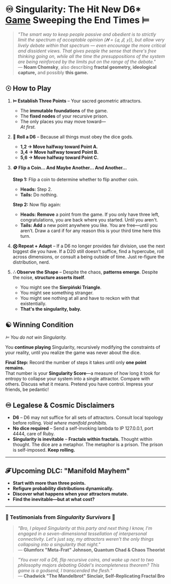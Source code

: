 # **♾ Singularity: The Hit New D6\* [Game](https://www.youtube.com/watch?v=kbKtFN71Lfs) Sweeping the End Times ⊨**  

> *"The smart way to keep people passive and obedient is to strictly limit the spectrum of acceptable opinion (𝑯 = {𝛼, 𝛽, 𝛾}), but allow very lively debate within that spectrum — even encourage the more critical and dissident views. That gives people the sense that there's free thinking going on, while all the time the presuppositions of the system are being reinforced by the limits put on the range of the debate."*  
> — **Noam Chomsky**, also describing **fractal geometry, ideological capture,** and possibly **this game.**  

## **☉ How to Play**  

1. **⊨ Establish Three Points** – Your sacred geometric attractors.  
   - The **immutable foundations** of the game.  
   - The **fixed nodes** of your recursive prison.  
   - The only places you may move toward—  
     *At first.*  

2. **🎲 Roll a D6** – Because all things must obey the dice gods.  

   - **1,2 → Move halfway toward Point A.**  
   - **3,4 → Move halfway toward Point B.**  
   - **5,6 → Move halfway toward Point C.**  

3. **🪙 Flip a Coin… And Maybe Another… And Another…**  

   **Step 1:** Flip a coin to determine whether to flip another coin.  
   
   - **Heads:** Step 2.  
   - **Tails:** Do nothing.

   **Step 2:** Now flip again:  

   - **Heads:** **Remove** a point from the game. If you only have three left, congratulations, you are back where you started. Until you aren't.  
   - **Tails:** **Add** a new point anywhere you like. You are free—until you aren’t. Draw a card if for any reason this is your third time here this turn.   


4. **⨂ Repeat + Adapt** – If a D6 no longer provides fair division, use the next biggest die you have. If a D20 still doesn’t suffice, find a hypercube, roll across dimensions, or consult a being outside of time. Just re-figure the distribution, nerd.  

5. **∴ Observe the Shape** – Despite the chaos, **patterns emerge**. Despite the noise, **structure asserts itself**.  
   - You might see the **Sierpiński Triangle**.  
   - You might see something stranger.  
   - You might see nothing at all and have to reckon with that existentially.  
   - **That's the singularity, baby.**  

## **☯ Winning Condition**  

*⊨ You do not win Singularity.*  

You **continue playing** Singularity, recursively modifying the constraints of your reality, until you realize the game was never about the dice.  

**Final Step:** Record the number of steps it takes until only **one point remains.**  
That number is your **Singularity Score**—a measure of how long it took for entropy to collapse your system into a single attractor. Compare with others. Discuss what it means. Pretend you have control. Impress your friends, be pedantic!  

## **♾ Legalese & Cosmic Disclaimers**  

- **D6** – D6 may not suffice for all sets of attractors. Consult local topology before rolling. *Void where manifold prohibits.*  
- **No dice required** – Send a self-invoking lambda to IP 127.0.0.1, port 4444, care of Ruby.  
- **Singularity is inevitable** – **Fractals within fractals.** Thought within thought. The dice are a metaphor. The metaphor is a prison. The prison is self-imposed. **Keep rolling.**  

---

## **𝓕 Upcoming DLC: "Manifold Mayhem"**  

- **Start with more than three points.**  
- **Refigure probability distributions dynamically.**  
- **Discover what happens when your attractors mutate.**  
- **Find the inevitable—but at what cost?**  

---

### **🔹 Testimonials from *Singularity Survivors* 🔹**

> *"Bro, I played Singularity at this party and next thing I know, I'm engaged in a seven-dimensional tessellation of interpersonal connectivity. Let's just say, my attractors weren’t the only things collapsing into a singularity that night."*  
> — **Glumforx "Meta-Frat" Johnson, Quantum Chad & Chaos Theorist**  

> *"You ever roll a D6, flip recursive coins, and wake up next to two philosophy majors debating Gödel's incompleteness theorem? This game is a godsend, I transcended the flesh."*  
> — **Chadwick "The Mandelbrot" Sinclair, Self-Replicating Fractal Bro**  
